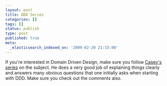 ```yaml
---
layout: post
title: DDD Series
categories: []
tags: []
status: publish
type: post
published: true
meta:
  _elasticsearch_indexed_on: '2009-02-20 21:15:00'
---
```

<p>
If you&#039;re interested in Domain Driven Design, make sure you follow <a href="http://devlicio.us/blogs/casey/archive/tags/DDD/default.aspx">Casey&#039;s series</a> on the subject. He does a very good job of explaining things clearly and answers many obvious questions that one initially asks when starting with DDD. Make sure you check out the comments also.
</p>
